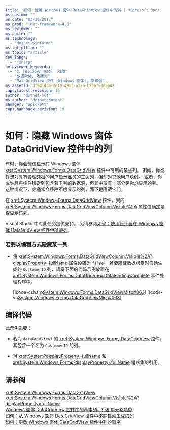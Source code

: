 ```yaml
---
title: "如何：隐藏 Windows 窗体 DataGridView 控件中的列 | Microsoft Docs"
ms.custom: ""
ms.date: "03/30/2017"
ms.prod: ".net-framework-4.6"
ms.reviewer: ""
ms.suite: ""
ms.technology: 
  - "dotnet-winforms"
ms.tgt_pltfrm: ""
ms.topic: "article"
dev_langs: 
  - "jsharp"
helpviewer_keywords: 
  - "列 [Windows 窗体], 隐藏"
  - "数据网格, 隐藏列"
  - "DataGridView 控件 [Windows 窗体], 隐藏列"
ms.assetid: 3f94143a-2ef0-49a5-a22a-b2e6f9289642
caps.latest.revision: 19
author: "dotnet-bot"
ms.author: "dotnetcontent"
manager: "wpickett"
caps.handback.revision: 19
---
```

# 如何：隐藏 Windows 窗体 DataGridView 控件中的列
有时，你会想仅显示在 Windows 窗体 <xref:System.Windows.Forms.DataGridView> 控件中可用的某些列。  例如，你或许想对具有管理凭据的用户显示雇员的工资列，但却对其他用户隐藏。  或者，你或许想将控件绑定到包含若干列的数据源，但其中仅有一部分是你想显示的列。  这种情况下，你通常会移除不想显示的列，而不是隐藏它们。  
  
 在 <xref:System.Windows.Forms.DataGridView> 控件，列的 <xref:System.Windows.Forms.DataGridViewColumn.Visible%2A> 属性值确定是否显示该列。  
  
 Visual Studio 中对此任务提供支持。  另请参阅[如何：使用设计器在 Windows 窗体 DataGridView 控件中隐藏列](http://msdn.microsoft.com/library/kaswfbes%20\(v=vs.110\))。  
  
### 若要以编程方式隐藏某一列  
  
-   将 <xref:System.Windows.Forms.DataGridViewColumn.Visible%2A?displayProperty=fullName> 属性设置为 `false`。  若要隐藏数据绑定时自动生成的 `CustomerID` 列，请将下面的代码示例放置在 <xref:System.Windows.Forms.DataGridView.DataBindingComplete> 事件处理程序中。  
  
     [!code-csharp[System.Windows.Forms.DataGridViewMisc#063](../../../../samples/snippets/csharp/VS_Snippets_Winforms/System.Windows.Forms.DataGridViewMisc/CS/datagridviewmisc.cs#063)]
     [!code-vb[System.Windows.Forms.DataGridViewMisc#063](../../../../samples/snippets/visualbasic/VS_Snippets_Winforms/System.Windows.Forms.DataGridViewMisc/VB/datagridviewmisc.vb#063)]  
  
## 编译代码  
 此示例需要：  
  
-   名为 `dataGridView1` 的 <xref:System.Windows.Forms.DataGridView> 控件，其包含一个名为 `CustomerID` 的列。  
  
-   对 <xref:System?displayProperty=fullName> 和 <xref:System.Windows.Forms?displayProperty=fullName> 程序集的引用。  
  
## 请参阅  
 <xref:System.Windows.Forms.DataGridView>   
 <xref:System.Windows.Forms.DataGridViewColumn.Visible%2A?displayProperty=fullName>   
 [Windows 窗体 DataGridView 控件中的基本列、行和单元格功能](../../../../docs/framework/winforms/controls/basic-column-row-and-cell-features-wf-datagridview-control.md)   
 [如何：从 Windows 窗体 DataGridView 控件中移除自动生成的列](../../../../docs/framework/winforms/controls/remove-autogenerated-columns-from-a-wf-datagridview-control.md)   
 [如何：更改 Windows 窗体 DataGridView 控件中列的顺序](../../../../docs/framework/winforms/controls/how-to-change-the-order-of-columns-in-the-windows-forms-datagridview-control.md)